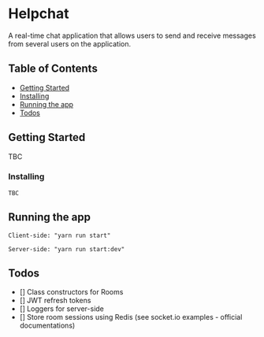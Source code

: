 # Helpchat

A real-time chat application that allows users to send and receive messages from several users on the application.

## Table of Contents

- [Getting Started](#getting-started)
- [Installing](#installing)
- [Running the app](#running-the-app)
- [Todos](#todos)

## Getting Started

TBC

### Installing

```
TBC
```

## Running the app

```
Client-side: "yarn run start"

Server-side: "yarn run start:dev"
```

## Todos

- [] Class constructors for Rooms
- [] JWT refresh tokens
- [] Loggers for server-side
- [] Store room sessions using Redis (see socket.io examples - official documentations)
